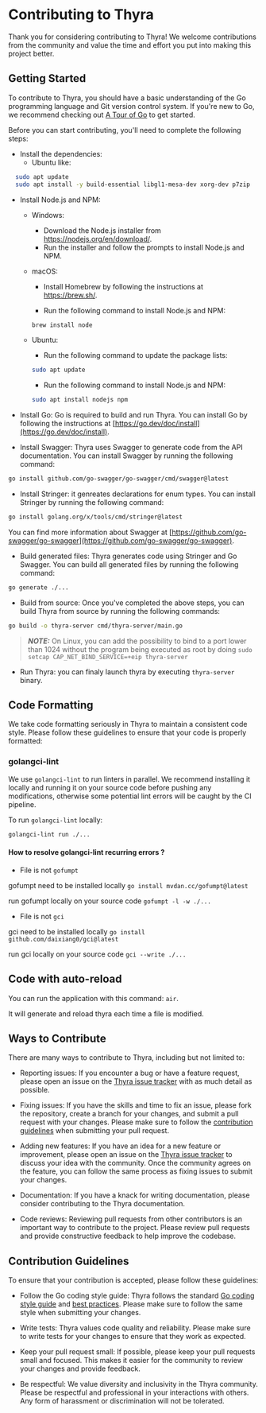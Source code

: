# Contributing to Thyra

Thank you for considering contributing to Thyra! We welcome contributions from the community and value the time and effort you put into making this project better.

## Getting Started

To contribute to Thyra, you should have a basic understanding of the Go programming language and Git version control system. If you're new to Go, we recommend checking out [A Tour of Go](https://tour.golang.org/welcome/1) to get started.

Before you can start contributing, you'll need to complete the following steps:
- Install the dependencies:
  - Ubuntu like:
```bash
  sudo apt update
  sudo apt install -y build-essential libgl1-mesa-dev xorg-dev p7zip
```
- Install Node.js and NPM:

    - Windows:
        - Download the Node.js installer from https://nodejs.org/en/download/.
        - Run the installer and follow the prompts to install Node.js and NPM.

    - macOS:

        - Install Homebrew by following the instructions at https://brew.sh/.

        - Run the following command to install Node.js and NPM:
        ```bash
        brew install node
        ```
    - Ubuntu:
        - Run the following command to update the package lists:
        ```bash
        sudo apt update
        ```
        - Run the following command to install Node.js and NPM:
        ```bash
        sudo apt install nodejs npm
        ```

- Install Go: Go is required to build and run Thyra. You can install Go by following the instructions at [https://go.dev/doc/install](https://go.dev/doc/install).

- Install Swagger: Thyra uses Swagger to generate code from the API documentation. You can install Swagger by running the following command:

```bash
go install github.com/go-swagger/go-swagger/cmd/swagger@latest
```
- Install Stringer: it genreates declarations for enum types. You can install Stringer by running the following command:
```bash 
go install golang.org/x/tools/cmd/stringer@latest
```

You can find more information about Swagger at [https://github.com/go-swagger/go-swagger](https://github.com/go-swagger/go-swagger).

- Build generated files: Thyra generates code using Stringer and Go Swagger. You can build all generated files by running the following command:

```bash 
go generate ./...
```

- Build from source: Once you've completed the above steps, you can build Thyra from source by running the following commands:

```bash
go build -o thyra-server cmd/thyra-server/main.go
```

> **_NOTE:_** On Linux, you can add the possibility to bind to a port lower than 1024 without the program being executed as root by doing `sudo setcap CAP_NET_BIND_SERVICE=+eip thyra-server`

- Run Thyra: you can finaly launch thyra by executing `thyra-server` binary.

## Code Formatting

We take code formatting seriously in Thyra to maintain a consistent code style. Please follow these guidelines to ensure that your code is properly formatted:


### golangci-lint

We use `golangci-lint` to run linters in parallel. We recommend installing it locally and running it on your source code before pushing any modifications, otherwise some potential lint errors will be caught by the CI pipeline.

To run `golangci-lint` locally:
```bash 
golangci-lint run ./...
```
#### How to resolve golangci-lint recurring errors ?

- File is not `gofumpt`

gofumpt need to be installed locally `go install mvdan.cc/gofumpt@latest`

run gofumpt locally on your source code `gofumpt -l -w ./...`

- File is not `gci`

gci need to be installed locally `go install github.com/daixiang0/gci@latest`

run gci locally on your source code `gci --write ./...`

## Code with auto-reload

You can run the application with this command: `air`.

It will generate and reload thyra each time a file is modified.

## Ways to Contribute

There are many ways to contribute to Thyra, including but not limited to:

- Reporting issues: If you encounter a bug or have a feature request, please open an issue on the [Thyra issue tracker](https://github.com/massalabs/thyra/issues) with as much detail as possible.

- Fixing issues: If you have the skills and time to fix an issue, please fork the repository, create a branch for your changes, and submit a pull request with your changes. Please make sure to follow the [contribution guidelines](#contribution-guidelines) when submitting your pull request.

- Adding new features: If you have an idea for a new feature or improvement, please open an issue on the [Thyra issue tracker](https://github.com/massalabs/thyra/issues) to discuss your idea with the community. Once the community agrees on the feature, you can follow the same process as fixing issues to submit your changes.

- Documentation: If you have a knack for writing documentation, please consider contributing to the Thyra documentation.

- Code reviews: Reviewing pull requests from other contributors is an important way to contribute to the project. Please review pull requests and provide constructive feedback to help improve the codebase.

## Contribution Guidelines

To ensure that your contribution is accepted, please follow these guidelines:

- Follow the Go coding style guide: Thyra follows the standard [Go coding style guide](https://google.github.io/styleguide/go/guide) and [best practices](https://go.dev/doc/effective_go). Please make sure to follow the same style when submitting your changes.

- Write tests: Thyra values code quality and reliability. Please make sure to write tests for your changes to ensure that they work as expected.

- Keep your pull request small: If possible, please keep your pull requests small and focused. This makes it easier for the community to review your changes and provide feedback.

- Be respectful: We value diversity and inclusivity in the Thyra community. Please be respectful and professional in your interactions with others. Any form of harassment or discrimination will not be tolerated.
